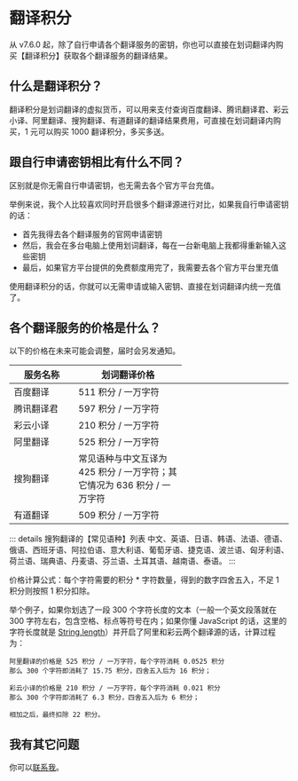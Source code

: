 # 翻译积分

从 v7.6.0 起，除了自行申请各个翻译服务的密钥，你也可以直接在划词翻译内购买【翻译积分】获取各个翻译服务的翻译结果。

## 什么是翻译积分？

翻译积分是划词翻译的虚拟货币，可以用来支付查询百度翻译、腾讯翻译君、彩云小译、阿里翻译、搜狗翻译、有道翻译的翻译结果费用，可直接在划词翻译内购买，1 元可以购买 1000 翻译积分，多买多送。

## 跟自行申请密钥相比有什么不同？

区别就是你无需自行申请密钥，也无需去各个官方平台充值。

举例来说，我个人比较喜欢同时开启很多个翻译源进行对比，如果我自行申请密钥的话：

 - 首先我得去各个翻译服务的官网申请密钥
 - 然后，我会在多台电脑上使用划词翻译，每在一台新电脑上我都得重新输入这些密钥
 - 最后，如果官方平台提供的免费额度用完了，我需要去各个官方平台里充值

使用翻译积分的话，你就可以无需申请或输入密钥、直接在划词翻译内统一充值了。

## 各个翻译服务的价格是什么？

以下的价格在未来可能会调整，届时会另发通知。

<table>
  <colgroup>
    <col width='120'>
    <col width='200'>
    <col width='200'>
  </colgroup>
  <thead>
    <tr>
      <th>服务名称</th>
      <th>划词翻译价格</th>
    </tr>
  </thead>
  <tbody>
    <tr>
      <td>百度翻译</td>
      <td>511 积分 / 一万字符</td>
    </tr>
    <tr>
      <td>腾讯翻译君</td>
      <td>597 积分 / 一万字符</td>
    </tr>
    <tr>
      <td>彩云小译</td>
      <td>210 积分 / 一万字符</td>
    </tr>
    <tr>
      <td>阿里翻译</td>
      <td>525 积分 / 一万字符</td>
    </tr>
    <tr>
      <td>搜狗翻译</td>
      <td>常见语种与中文互译为 425 积分 / 一万字符；其它情况为 636 积分 / 一万字符</td>
    </tr>
    <tr>
      <td>有道翻译</td>
      <td>509 积分 / 一万字符</td>
    </tr>
  </tbody>
</table>

::: details 搜狗翻译的【常见语种】列表
中文、英语、日语、韩语、法语、德语、俄语、西班牙语、阿拉伯语、意大利语、葡萄牙语、捷克语、波兰语、匈牙利语、荷兰语、瑞典语、丹麦语、芬兰语、土耳其语、越南语、泰语。
:::

价格计算公式：每个字符需要的积分 * 字符数量，得到的数字四舍五入，不足 1 积分则按照 1 积分扣除。

举个例子，如果你划选了一段 300 个字符长度的文本（一般一个英文段落就在 300 字符左右，包含空格、标点等符号在内；如果你懂 JavaScript 的话，这里的字符长度就是 [String.length](https://developer.mozilla.org/zh-CN/docs/Web/JavaScript/Reference/Global_Objects/String/length)）并开启了阿里和彩云两个翻译源的话，计算过程为：

```
阿里翻译的价格是 525 积分 / 一万字符，每个字符消耗 0.0525 积分
那么 300 个字符即消耗了 15.75 积分，四舍五入后为 16 积分；

彩云小译的价格是 210 积分 / 一万字符，每个字符消耗 0.021 积分
那么 300 个字符即消耗了 6.3 积分，四舍五入后为 6 积分；

相加之后，最终扣除 22 积分。
```

## 我有其它问题

你可以[联系我](../issues.md)。
